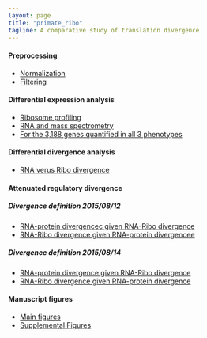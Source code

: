 ```yaml
---
layout: page
title: "primate_ribo"
tagline: A comparative study of translation divergence
---
```


#### Preprocessing

- [Normalization]()
- [Filtering]()


#### Differential expression analysis

- [Ribosome profiling](project/analysis/DE-ribo.html)
- [RNA and mass spectrometry](project/analysis/DE_rna_pro.html)
- [For the 3,188 genes quantified in all 3 phenotypes](project/analysis/DE_all_phenotypes.html)


#### Differential divergence analysis

- [RNA verus Ribo divergence](project/analysis/compare-ribo-rna-divergence.html)


#### Attenuated regulatory divergence

##### Divergence definition 2015/08/12

- [RNA-protein divergencec given RNA-Ribo divergence](project/analysis/translation_efficiency_and_protein.html)
- [RNA-Ribo divergence given RNA-protein divergencee](project/analysis/translation_and_attenuated_protein.html)

##### Divergence definition 2015/08/14

- [RNA-protein divergence given RNA-Ribo divergence](project/analysis/translation_efficiency_and_protein_new_def.html)
- [RNA-Ribo divergence given RNA-protein divergence](project/analysis/translation_and_attenuated_protein_new_def.html)


#### Manuscript figures

- [Main figures]()
- [Supplemental Figures]()
